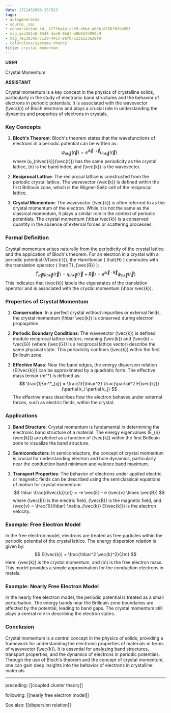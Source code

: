 ```yaml
---
date: 1721432066.157923
tags:
- autogenerated
- source__oai
- conversation_id__477f6a44-cc39-46b4-a63b-875670feb057
- msg_aaa261e8-8344-4ae8-8bdf-b0b0d7d996c9
- msg_7e539345-713d-44cc-8af0-533a533e38f0
- colorclass/systems-theory
title: crystal momentum
---
```


**USER**

Crystal Momentum


**ASSISTANT**

Crystal momentum is a key concept in the physics of crystalline solids, particularly in the study of electronic band structures and the behavior of electrons in periodic potentials. It is associated with the wavevector \(\vec{k}\) of Bloch electrons and plays a crucial role in understanding the dynamics and properties of electrons in crystals.

### Key Concepts

1. **Bloch's Theorem**:
   Bloch's theorem states that the wavefunctions of electrons in a periodic potential can be written as:
   $$
   \psi_{n\vec{k}}(\vec{r}) = e^{i\vec{k} \cdot \vec{r}} u_{n\vec{k}}(\vec{r})
   $$
   where \(u_{n\vec{k}}(\vec{r})\) has the same periodicity as the crystal lattice, \(n\) is the band index, and \(\vec{k}\) is the wavevector.

2. **Reciprocal Lattice**:
   The reciprocal lattice is constructed from the periodic crystal lattice. The wavevector \(\vec{k}\) is defined within the first Brillouin zone, which is the Wigner-Seitz cell of the reciprocal lattice.

3. **Crystal Momentum**:
   The wavevector \(\vec{k}\) is often referred to as the crystal momentum of the electron. While it is not the same as the classical momentum, it plays a similar role in the context of periodic potentials. The crystal momentum \(\hbar \vec{k}\) is a conserved quantity in the absence of external forces or scattering processes.

### Formal Definition

Crystal momentum arises naturally from the periodicity of the crystal lattice and the application of Bloch's theorem. For an electron in a crystal with a periodic potential \(V(\vec{r})\), the Hamiltonian \( \hat{H} \) commutes with the translation operator \( \hat{T}_{\vec{R}} \):
$$
\hat{T}_{\vec{R}} \psi_{n\vec{k}}(\vec{r}) = \psi_{n\vec{k}}(\vec{r} + \vec{R}) = e^{i\vec{k} \cdot \vec{R}} \psi_{n\vec{k}}(\vec{r})
$$
This indicates that \(\vec{k}\) labels the eigenstates of the translation operator and is associated with the crystal momentum \(\hbar \vec{k}\).

### Properties of Crystal Momentum

1. **Conservation**:
   In a perfect crystal without impurities or external fields, the crystal momentum \(\hbar \vec{k}\) is conserved during electron propagation.

2. **Periodic Boundary Conditions**:
   The wavevector \(\vec{k}\) is defined modulo reciprocal lattice vectors, meaning \(\vec{k}\) and \(\vec{k} + \vec{G}\) (where \(\vec{G}\) is a reciprocal lattice vector) describe the same physical state. This periodicity confines \(\vec{k}\) within the first Brillouin zone.

3. **Effective Mass**:
   Near the band edges, the energy dispersion relation \(E(\vec{k})\) can be approximated by a quadratic form. The effective mass tensor \(m^*\) is defined as:
   $$
   \frac{1}{m^*_{ij}} = \frac{1}{\hbar^2} \frac{\partial^2 E(\vec{k})}{\partial k_i \partial k_j}
   $$
   The effective mass describes how the electron behaves under external forces, such as electric fields, within the crystal.

### Applications

1. **Band Structure**:
   Crystal momentum is fundamental in determining the electronic band structure of a material. The energy eigenvalues \(E_{n}(\vec{k})\) are plotted as a function of \(\vec{k}\) within the first Brillouin zone to visualize the band structure.

2. **Semiconductors**:
   In semiconductors, the concept of crystal momentum is crucial for understanding electron and hole dynamics, particularly near the conduction band minimum and valence band maximum.

3. **Transport Properties**:
   The behavior of electrons under applied electric or magnetic fields can be described using the semiclassical equations of motion for crystal momentum:
   $$
   \hbar \frac{d\vec{k}}{dt} = -e \vec{E} - e (\vec{v} \times \vec{B})
   $$
   where \(\vec{E}\) is the electric field, \(\vec{B}\) is the magnetic field, and \(\vec{v} = \frac{1}{\hbar} \nabla_{\vec{k}} E(\vec{k})\) is the electron velocity.

### Example: Free Electron Model

In the free electron model, electrons are treated as free particles within the periodic potential of the crystal lattice. The energy dispersion relation is given by:
$$
E(\vec{k}) = \frac{\hbar^2 \vec{k}^2}{2m}
$$
Here, \(\vec{k}\) is the crystal momentum, and \(m\) is the free electron mass. This model provides a simple approximation for the conduction electrons in metals.

### Example: Nearly Free Electron Model

In the nearly free electron model, the periodic potential is treated as a small perturbation. The energy bands near the Brillouin zone boundaries are affected by the potential, leading to band gaps. The crystal momentum still plays a central role in describing the electron states.

### Conclusion

Crystal momentum is a central concept in the physics of solids, providing a framework for understanding the electronic properties of materials in terms of wavevector \(\vec{k}\). It is essential for analyzing band structures, transport properties, and the dynamics of electrons in periodic potentials. Through the use of Bloch's theorem and the concept of crystal momentum, one can gain deep insights into the behavior of electrons in crystalline materials.


---

preceding: [[coupled cluster theory]]  


following: [[nearly free electron model]]

See also: [[dispersion relation]]